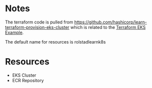 # Notes
The terraform code is pulled from https://github.com/hashicorp/learn-terraform-provision-eks-cluster which is related to the [Terraform EKS Example](https://learn.hashicorp.com/tutorials/terraform/eks).

The default name for resources is rolstadlearnk8s

# Resources
* EKS Cluster
* ECR Repository